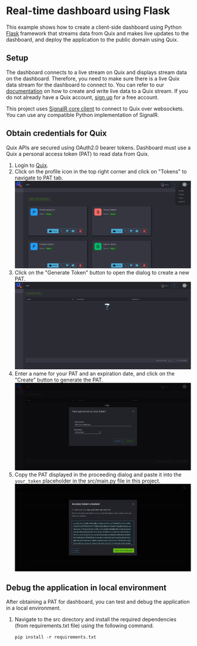 # Real-time dashboard using Flask

This example shows how to create a client-side dashboard using Python [Flask](https://flask.palletsprojects.com/en/1.1.x/) framework that streams data from Quix and makes live updates to the dashboard, and deploy the application to the public domain using Quix.

## Setup

The dashboard connects to a live stream on Quix and displays stream data on the dashboard. Therefore, you need to make sure there is a live Quix data stream for the dashboard to connect to. You can refer to our [documentation](https://documentation.platform.quix.ai/sdk/python-how-to/#connecting-to-quix) on how to create and write live data to a Quix stream. If you do not already have a Quix account, [sign up](https://portal.platform.quix.ai/self-sign-up) for a free account.

This project uses [SignalR core client](https://github.com/mandrewcito/signalrcore) to connect to Quix over websockets. You can use any compatible Python implementation of SignalR.

## Obtain credentials for Quix

Quix APIs are secured using OAuth2.0 bearer tokens. Dashboard must use a Quix a personal access token (PAT) to read data from Quix.

 1. Login to [Quix](https://portal.platform.quix.ai/workspaces).
 2. Click on the profile icon in the top right corner and click on "Tokens" to navigate to PAT tab.
    ![Quix token menu](images/quix_token_menu.png)
 3. Click on the "Generate Token" button to open the dialog to create a new PAT.
    ![Generate new token button](images/quix_generate_token_btn.png)
 4. Enter a name for your PAT and an expiration date, and click on the "Create" button to generate the PAT.
    ![New token dialog](images/quix_new_pat_dialog.png)
 5. Copy the PAT displayed in the proceeding dialog and paste it into the `your_token` placeholder in the src/main.py file in this project.
    ![Copy PAT dialog](images/quix_copy_token_dialog.png)
    
## Debug the application in local environment

After obtaining a PAT for dashboard, you can test and debug the application in a local environment.

 1. Navigate to the src directory and install the required dependencies (from requirements.txt file) using the following command.
    ```
    pip install -r requirements.txt
    ```
